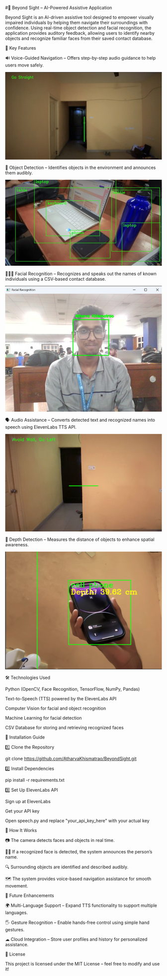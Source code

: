 #🌟 Beyond Sight – AI-Powered Assistive Application


Beyond Sight is an AI-driven assistive tool designed to empower visually impaired individuals by helping them navigate their surroundings with confidence. Using real-time object detection and facial recognition, the application provides auditory feedback, allowing users to identify nearby objects and recognize familiar faces from their saved contact database.





🚀 Key Features



🔊 Voice-Guided Navigation – Offers step-by-step audio guidance to help users move safely.

![object](https://github.com/AtharvaKhismatrao/BeyondSight/blob/a6b4a061eb2976b5d8c130b56d97b28f15bc0838/images/WhatsApp%20Image%202025-02-14%20at%2000.23.21_76700fa6.jpg)


🛑 Object Detection – Identifies objects in the environment and announces them audibly.

![object](https://github.com/AtharvaKhismatrao/BeyondSight/blob/361088243f65b4a7e595f8f3eb7b73e71caffa5d/images/WhatsApp%20Image%202025-01-31%20at%2009.22.48_f4d204c5.jpg)


🧑‍🤝‍🧑 Facial Recognition – Recognizes and speaks out the names of known individuals using a CSV-based contact database.

![object](https://github.com/AtharvaKhismatrao/BeyondSight/blob/a6b4a061eb2976b5d8c130b56d97b28f15bc0838/images/WhatsApp%20Image%202025-02-14%20at%2000.23.22_88f15a87.jpg)


🗣 Audio Assistance – Converts detected text and recognized names into speech using ElevenLabs TTS API.


![object](https://github.com/AtharvaKhismatrao/BeyondSight/blob/89421898ff81779525aaa53930c31e9bce002301/images/WhatsApp%20Image%202025-02-14%20at%2000.23.23_86553540.jpg)



📏 Depth Detection – Measures the distance of objects to enhance spatial awareness.


![object](https://github.com/AtharvaKhismatrao/BeyondSight/blob/89421898ff81779525aaa53930c31e9bce002301/images/Screenshot%202025-02-14%20011439.png)








🛠️ Technologies Used








Python (OpenCV, Face Recognition, TensorFlow, NumPy, Pandas)

Text-to-Speech (TTS) powered by the ElevenLabs API

Computer Vision for facial and object recognition

Machine Learning for facial detection

CSV Database for storing and retrieving recognized faces











🔧 Installation Guide









1️⃣ Clone the Repository


git clone https://github.com/AtharvaKhismatrao/BeyondSight.git



2️⃣ Install Dependencies


pip install -r requirements.txt  


3️⃣ Set Up ElevenLabs API


Sign up at ElevenLabs

Get your API key

Open speech.py and replace "your_api_key_here" with your actual key










📌 How It Works








📷 The camera detects faces and objects in real time.


🧑‍💼 If a recognized face is detected, the system announces the person’s name.


🔍 Surrounding objects are identified and described audibly.


🗺️ The system provides voice-based navigation assistance for smooth movement.











🚀 Future Enhancements









🌍 Multi-Language Support – Expand TTS functionality to support multiple languages.


🖐 Gesture Recognition – Enable hands-free control using simple hand gestures.


☁ Cloud Integration – Store user profiles and history for personalized assistance.













📜 License










This project is licensed under the MIT License – feel free to modify and use it!


